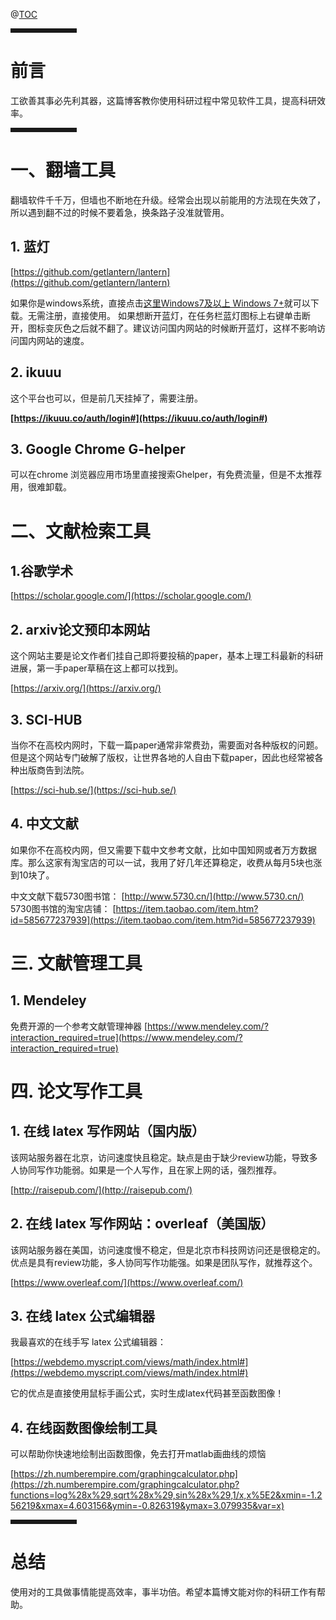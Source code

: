 
@[TOC](文章目录)


<hr style=" border:solid; width:100px; height:1px;" color=#000000 size=1">

# 前言

工欲善其事必先利其器，这篇博客教你使用科研过程中常见软件工具，提高科研效率。
<hr style=" border:solid; width:100px; height:1px;" color=#000000 size=1">

# 一、翻墙工具
翻墙软件千千万，但墙也不断地在升级。经常会出现以前能用的方法现在失效了，所以遇到翻不过的时候不要着急，换条路子没准就管用。

## 1. 蓝灯

[https://github.com/getlantern/lantern](https://github.com/getlantern/lantern)

如果你是windows系统，直接点击[这里Windows7及以上 Windows 7+](https://gitlab.com/getlantern/lantern-binaries-mirror/-/raw/master/lantern-installer.exe)就可以下载。无需注册，直接使用。
如果想断开蓝灯，在任务栏蓝灯图标上右键单击断开，图标变灰色之后就不翻了。建议访问国内网站的时候断开蓝灯，这样不影响访问国内网站的速度。
## 2. ikuuu
这个平台也可以，但是前几天挂掉了，需要注册。

**[https://ikuuu.co/auth/login#](https://ikuuu.co/auth/login#)**

## 3. Google Chrome G-helper
可以在chrome 浏览器应用市场里直接搜索Ghelper，有免费流量，但是不太推荐用，很难卸载。


# 二、文献检索工具
## 1.谷歌学术
[https://scholar.google.com/](https://scholar.google.com/)

## 2. arxiv论文预印本网站
这个网站主要是论文作者们挂自己即将要投稿的paper，基本上理工科最新的科研进展，第一手paper草稿在这上都可以找到。

[https://arxiv.org/](https://arxiv.org/)

## 3. SCI-HUB
当你不在高校内网时，下载一篇paper通常非常费劲，需要面对各种版权的问题。但是这个网站专门破解了版权，让世界各地的人自由下载paper，因此也经常被各种出版商告到法院。

[https://sci-hub.se/](https://sci-hub.se/)

## 4. 中文文献
如果你不在高校内网，但又需要下载中文参考文献，比如中国知网或者万方数据库。那么这家有淘宝店的可以一试，我用了好几年还算稳定，收费从每月5块也涨到10块了。

中文文献下载5730图书馆：
[http://www.5730.cn/](http://www.5730.cn/)
5730图书馆的淘宝店铺：
[https://item.taobao.com/item.htm?id=585677237939](https://item.taobao.com/item.htm?id=585677237939)

# 三. 文献管理工具
## 1. Mendeley
免费开源的一个参考文献管理神器
[https://www.mendeley.com/?interaction_required=true](https://www.mendeley.com/?interaction_required=true)

# 四. 论文写作工具
## 1. 在线 latex 写作网站（国内版）
 该网站服务器在北京，访问速度快且稳定。缺点是由于缺少review功能，导致多人协同写作功能弱。如果是一个人写作，且在家上网的话，强烈推荐。

[http://raisepub.com/](http://raisepub.com/)

## 2. 在线 latex 写作网站：overleaf（美国版）
 该网站服务器在美国，访问速度慢不稳定，但是北京市科技网访问还是很稳定的。优点是具有review功能，多人协同写作功能强。如果是团队写作，就推荐这个。

[https://www.overleaf.com/](https://www.overleaf.com/)

## 3. 在线 latex 公式编辑器
我最喜欢的在线手写 latex 公式编辑器：

[https://webdemo.myscript.com/views/math/index.html#](https://webdemo.myscript.com/views/math/index.html#)

它的优点是直接使用鼠标手画公式，实时生成latex代码甚至函数图像！

## 4. 在线函数图像绘制工具
可以帮助你快速地绘制出函数图像，免去打开matlab画曲线的烦恼

[https://zh.numberempire.com/graphingcalculator.php](https://zh.numberempire.com/graphingcalculator.php?functions=log%28x%29,sqrt%28x%29,sin%28x%29,1/x,x%5E2&xmin=-1.256219&xmax=4.603156&ymin=-0.826319&ymax=3.079935&var=x)


<hr style=" border:solid; width:100px; height:1px;" color=#000000 size=1">

# 总结
使用对的工具做事情能提高效率，事半功倍。希望本篇博文能对你的科研工作有帮助。
